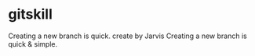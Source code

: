 # gitskill
Creating a new branch is quick.
create by Jarvis
Creating a new branch is quick & simple.

